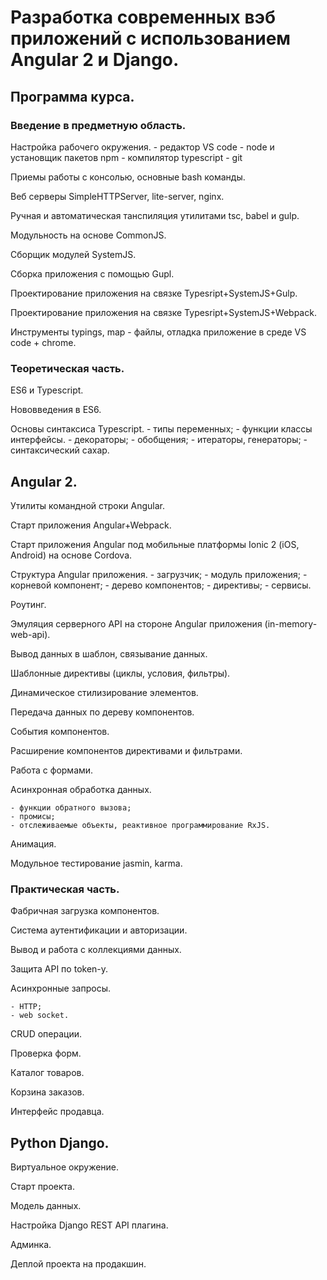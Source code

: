 # Разработка современных вэб приложений с использованием Angular 2 и Django.

## Программа курса.

### Введение в предметную область.

Настройка рабочего окружения.
    - редактор VS code
    - node и установщик пакетов npm
    - компилятор typescript
    - git
    
Приемы работы с консолью, основные bash команды. 

Веб серверы SimpleHTTPServer, lite-server, nginx.   
    
Ручная и автоматическая танспиляция утилитами tsc, babel и gulp.

Модульность на основе CommonJS. 

Сборщик модулей SystemJS.

Сборка приложения с помощью Gupl.

Проектирование приложения на связке Typesript+SystemJS+Gulp.

Проектирование приложения на связке Typesript+SystemJS+Webpack.

Инструменты typings, map - файлы, отладка приложение в среде VS code + chrome.

### Теоретическая часть.

ES6 и Typescript.

Нововведения в ES6.

Основы синтаксиса Typescript.
    - типы переменных;
    - функции классы интерфейсы.
    - декораторы;
    - обобщения;
    - итераторы, генераторы;
    - синтаксический сахар.
    

## Angular 2.

Утилиты командной строки Angular.

Старт приложения Angular+Webpack.

Старт приложения Angular под мобильные платформы Ionic 2 (iOS, Android) на основе Cordova.

Структура Angular приложения.
    - загрузчик;
    - модуль приложения;
    - корневой компонент;
    - дерево компонентов;
    - директивы;
    - сервисы.

Роутинг.

Эмуляция серверного API на стороне Angular приложения (in-memory-web-api).

Вывод данных в шаблон, связывание данных.

Шаблонные директивы (циклы, условия, фильтры).

Динамическое стилизирование элементов.

Передача данных по дереву компонентов.

События компонентов.

Расширение компонентов директивами и фильтрами.

Работа с формами.

Асинхронная обработка данных.

    - функции обратного вызова;
    - промисы;
    - отслеживаемые объекты, реактивное программирование RxJS.
    
Анимация.

Модульное тестирование jasmin, karma.



### Практическая часть.

Фабричная загрузка компонентов.

Система аутентификации и авторизации.

Вывод и работа с коллекциями данных.

Защита API по token-у.

Асинхронные запросы. 

    - HTTP;
    - web socket.

CRUD операции.

Проверка форм.

Каталог товаров.

Корзина заказов.

Интерфейс продавца.

## Python Django.

Виртуальное окружение.

Старт проекта.

Модель данных.

Настройка Django REST API плагина.

Админка.


Деплой проекта на продакшин.







